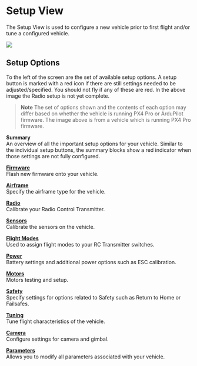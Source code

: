 # Setup View

The Setup View is used to configure a new vehicle prior to first flight and/or tune a configured vehicle.

![](../../assets/setup/SetupView.jpg)

## Setup Options

To the left of the screen are the set of available setup options. A setup button is marked with a red icon if there are still settings needed to be adjusted/specified. You should not fly if any of these are red. In the above image the Radio setup is not yet complete.

> **Note** The set of options shown and the contents of each option may differ based on whether the vehicle is running PX4 Pro or ArduPilot firmware. The image above is from a vehicle which is running PX4 Pro firmware.

**Summary** <br />An overview of all the important setup options for your vehicle. Similar to the individual setup buttons, the summary blocks show a red indicator when those settings are not fully configured.

**[Firmware](Firmware.md)** <br />Flash new firmware onto your vehicle.

**[Airframe](Airframe.md)** <br />Specify the airframe type for the vehicle.

**[Radio](Radio.md)** <br />Calibrate your Radio Control Transmitter.

**[Sensors](Sensors.md)** <br />Calibrate the sensors on the vehicle.

**[Flight Modes](FlightModes.md)** <br />Used to assign flight modes to your RC Transmitter switches.

**[Power](Power.md)** <br />Battery settings and additional power options such as ESC calibration.

**[Motors](Motors.md)** <br />Motors testing and setup.

**[Safety](Safety.md)** <br />Specify settings for options related to Safety such as Return to Home or Failsafes.

**[Tuning](Tuning.md)** <br />Tune flight characteristics of the vehicle.

**[Camera](Camera.md)** <br />Configure settings for camera and gimbal.

**[Parameters](Parameters.md)** <br />Allows you to modify all parameters associated with your vehicle. <br /> <br />